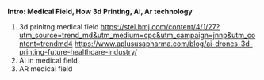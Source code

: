 

<b>Intro: Medical Field, How 3d Printing, Ai, Ar technology</b>
1. 3d prinitng medical field
https://stel.bmj.com/content/4/1/27?utm_source=trend_md&utm_medium=cpc&utm_campaign=jnnp&utm_content=trendmd4
https://www.aplususapharma.com/blog/ai-drones-3d-printing-future-healthcare-industry/
2. AI in medical field
3. AR medical field
